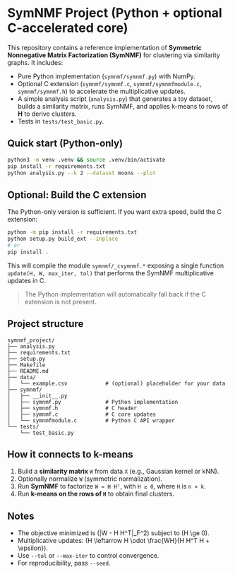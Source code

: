 # SymNMF Project (Python + optional C-accelerated core)

This repository contains a reference implementation of **Symmetric Nonnegative Matrix Factorization (SymNMF)**
for clustering via similarity graphs. It includes:

- Pure Python implementation (`symnmf/symnmf.py`) with NumPy.
- Optional C extension (`symnmf/symnmf.c`, `symnmf/symnmfmodule.c`, `symnmf/symnmf.h`) to accelerate the multiplicative updates.
- A simple analysis script (`analysis.py`) that generates a toy dataset, builds a similarity matrix, runs SymNMF,
  and applies k-means to rows of **H** to derive clusters.
- Tests in `tests/test_basic.py`.

## Quick start (Python-only)

```bash
python3 -m venv .venv && source .venv/bin/activate
pip install -r requirements.txt
python analysis.py --k 2 --dataset moons --plot
```

## Optional: Build the C extension
The Python-only version is sufficient. If you want extra speed, build the C extension:

```bash
python -m pip install -r requirements.txt
python setup.py build_ext --inplace
# or
pip install .
```

This will compile the module `symnmf/_csymnmf.*` exposing a single function `update(H, W, max_iter, tol)`
that performs the SymNMF multiplicative updates in C.

> The Python implementation will automatically fall back if the C extension is not present.

## Project structure

```
symnmf_project/
├── analysis.py
├── requirements.txt
├── setup.py
├── Makefile
├── README.md
├── data/
│   └── example.csv            # (optional) placeholder for your data
├── symnmf/
│   ├── __init__.py
│   ├── symnmf.py              # Python implementation
│   ├── symnmf.h               # C header
│   ├── symnmf.c               # C core updates
│   └── symnmfmodule.c         # Python C API wrapper
└── tests/
    └── test_basic.py
```

## How it connects to k-means

1. Build a **similarity matrix** `W` from data `X` (e.g., Gaussian kernel or kNN).
2. Optionally normalize `W` (symmetric normalization).
3. Run **SymNMF** to factorize `W ≈ H Hᵀ`, with `H ≥ 0`, where `H` is `n × k`.
4. Run **k-means on the rows of `H`** to obtain final clusters.

## Notes

- The objective minimized is \(\|W - H H^T\|_F^2\) subject to \(H \ge 0\).
- Multiplicative updates: \(H \leftarrow H \odot \frac{WH}{H H^T H + \epsilon}\).
- Use `--tol` or `--max-iter` to control convergence.
- For reproducibility, pass `--seed`.
